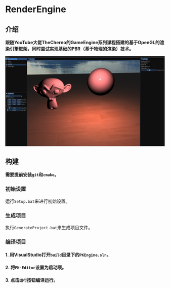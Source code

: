 # RenderEngine

## 介绍

__跟随YouTube大佬TheCherno的GameEngine系列课程搭建的基于OpenGL的渲染引擎框架，同时尝试实现基础的PBR（基于物理的渲染）技术。__  

![alt text](Readme/image.png)

## 构建
__需要提前安装`git`和`cmake`。__
### 初始设置

运行`Setup.bat`来进行初始设置。

### 生成项目

执行`GenerateProject.bat`来生成项目文件。

### 编译项目  

#### 1. 用VisualStudio打开`build`目录下的`PKEngine.sln`。  
#### 2. 将`PK-Editor`设置为启动项。
#### 3. 点击`运行`按钮编译运行。